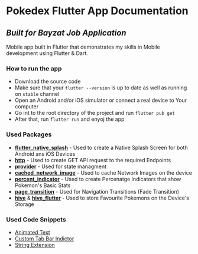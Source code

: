 # Pokedex Flutter App Documentation

## *Built for Bayzat Job Application*

Mobile app built in Flutter that demonstrates my skills in Mobile development using Flutter & Dart.

### How to run the app
- Download the source code 
- Make sure that your `flutter --version` is up to date as well as running on `stable` channel
- Open an Android and/or iOS simulator or connect a  real device to Your computer
- Go int to the root directory of the project and run `flutter pub get`
- After that, run `flutter run` and enyoj the app

### Used Packages 
- **[flutter_native_splash]** - Used to create a Native Splash Screen for both Android ans iOS Devices
- **[http]** - Used to create GET API request to the required Endpoints
- **[provider]** - Used for state managment
- **[cached_network_image]** - Used to cache Network Images on the device
- **[percent_indicator]** - Used to create Percenatge Indicators that show Pokemon's Basic Stats
- **[page_transition]** - Used for Navigation Transitions (Fade Transition)
- **[hive]** & **[hive_flutter]** - Used to store Favourite Pokemons on the Device's Storage

### Used Code Snippets
- [Animated Text](https://gist.github.com/cirediew/9f68acb7aed1296a232a5f846071d2c3)
- [Custom Tab Bar Indictor](https://stackoverflow.com/questions/60207392/flutter-how-to-make-custom-rounded-shape-tab-indicator-with-fixed-height)
- [String Extension](https://stackoverflow.com/questions/29628989/how-to-capitalize-the-first-letter-of-a-string-in-dart)



[//]: # (These are reference links used in the body of this note and get stripped out when the markdown processor does its job. There is no need to format nicely because it shouldn't be seen. Thanks SO - http://stackoverflow.com/questions/4823468/store-comments-in-markdown-syntax)

   [flutter_native_splash]: <https://pub.dev/packages/flutter_native_splash> 
   [http]: <https://pub.dev/packages/http>
   [provider]: <https://pub.dev/packages/provider>
   [cached_network_image]: <https://pub.dev/packages/cached_network_image>
   [percent_indicator]: <https://pub.dev/packages/percent_indicator>
   [page_transition]: <https://pub.dev/packages/page_transition>
   [hive]: <https://pub.dev/packages/hive>
   [hive_flutter]: <https://pub.dev/packages/hive_flutter>